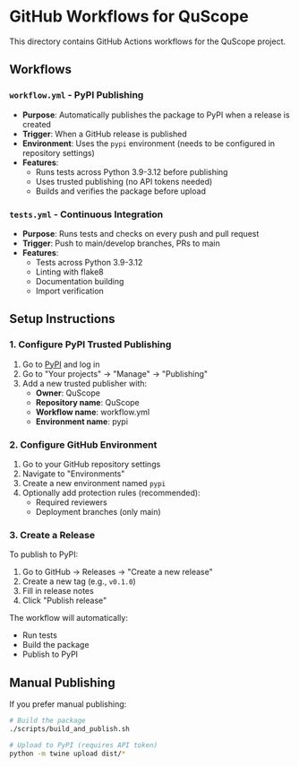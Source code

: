 # GitHub Workflows for QuScope

This directory contains GitHub Actions workflows for the QuScope project.

## Workflows

### `workflow.yml` - PyPI Publishing
- **Purpose**: Automatically publishes the package to PyPI when a release is created
- **Trigger**: When a GitHub release is published
- **Environment**: Uses the `pypi` environment (needs to be configured in repository settings)
- **Features**:
  - Runs tests across Python 3.9-3.12 before publishing
  - Uses trusted publishing (no API tokens needed)
  - Builds and verifies the package before upload

### `tests.yml` - Continuous Integration
- **Purpose**: Runs tests and checks on every push and pull request
- **Trigger**: Push to main/develop branches, PRs to main
- **Features**:
  - Tests across Python 3.9-3.12
  - Linting with flake8
  - Documentation building
  - Import verification

## Setup Instructions

### 1. Configure PyPI Trusted Publishing

1. Go to [PyPI](https://pypi.org) and log in
2. Go to "Your projects" → "Manage" → "Publishing"
3. Add a new trusted publisher with:
   - **Owner**: QuScope
   - **Repository name**: QuScope
   - **Workflow name**: workflow.yml
   - **Environment name**: pypi

### 2. Configure GitHub Environment

1. Go to your GitHub repository settings
2. Navigate to "Environments"
3. Create a new environment named `pypi`
4. Optionally add protection rules (recommended):
   - Required reviewers
   - Deployment branches (only main)

### 3. Create a Release

To publish to PyPI:

1. Go to GitHub → Releases → "Create a new release"
2. Create a new tag (e.g., `v0.1.0`)
3. Fill in release notes
4. Click "Publish release"

The workflow will automatically:
- Run tests
- Build the package
- Publish to PyPI

## Manual Publishing

If you prefer manual publishing:

```bash
# Build the package
./scripts/build_and_publish.sh

# Upload to PyPI (requires API token)
python -m twine upload dist/*
```

